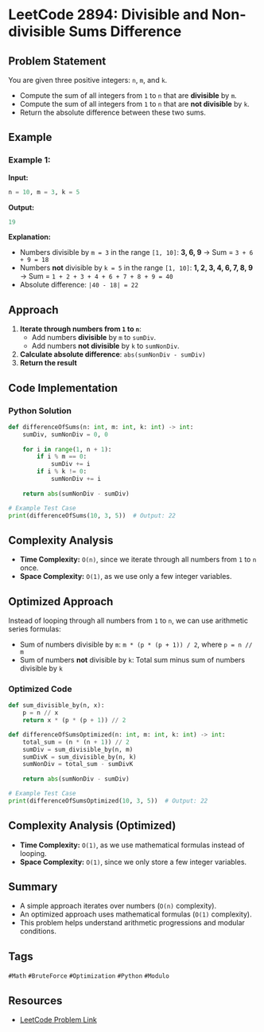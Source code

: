 # LeetCode 2894: Divisible and Non-divisible Sums Difference

## Problem Statement
You are given three positive integers: `n`, `m`, and `k`.
- Compute the sum of all integers from `1` to `n` that are **divisible** by `m`.
- Compute the sum of all integers from `1` to `n` that are **not divisible** by `k`.
- Return the absolute difference between these two sums.

## Example
### Example 1:
**Input:**
```python
n = 10, m = 3, k = 5
```
**Output:**
```python
19
```
**Explanation:**
- Numbers divisible by `m = 3` in the range `[1, 10]`: **3, 6, 9** → Sum = `3 + 6 + 9 = 18`
- Numbers **not** divisible by `k = 5` in the range `[1, 10]`: **1, 2, 3, 4, 6, 7, 8, 9** → Sum = `1 + 2 + 3 + 4 + 6 + 7 + 8 + 9 = 40`
- Absolute difference: `|40 - 18| = 22`

## Approach
1. **Iterate through numbers from `1` to `n`**:
   - Add numbers **divisible** by `m` to `sumDiv`.
   - Add numbers **not divisible** by `k` to `sumNonDiv`.
2. **Calculate absolute difference**: `abs(sumNonDiv - sumDiv)`
3. **Return the result**

## Code Implementation
### Python Solution
```python
def differenceOfSums(n: int, m: int, k: int) -> int:
    sumDiv, sumNonDiv = 0, 0
    
    for i in range(1, n + 1):
        if i % m == 0:
            sumDiv += i
        if i % k != 0:
            sumNonDiv += i
    
    return abs(sumNonDiv - sumDiv)

# Example Test Case
print(differenceOfSums(10, 3, 5))  # Output: 22
```

## Complexity Analysis
- **Time Complexity:** `O(n)`, since we iterate through all numbers from `1` to `n` once.
- **Space Complexity:** `O(1)`, as we use only a few integer variables.

## Optimized Approach
Instead of looping through all numbers from `1` to `n`, we can use arithmetic series formulas:
- Sum of numbers divisible by `m`: `m * (p * (p + 1)) / 2`, where `p = n // m`
- Sum of numbers **not** divisible by `k`: Total sum minus sum of numbers divisible by `k`

### Optimized Code
```python
def sum_divisible_by(n, x):
    p = n // x
    return x * (p * (p + 1)) // 2

def differenceOfSumsOptimized(n: int, m: int, k: int) -> int:
    total_sum = (n * (n + 1)) // 2
    sumDiv = sum_divisible_by(n, m)
    sumDivK = sum_divisible_by(n, k)
    sumNonDiv = total_sum - sumDivK
    
    return abs(sumNonDiv - sumDiv)

# Example Test Case
print(differenceOfSumsOptimized(10, 3, 5))  # Output: 22
```

## Complexity Analysis (Optimized)
- **Time Complexity:** `O(1)`, as we use mathematical formulas instead of looping.
- **Space Complexity:** `O(1)`, since we only store a few integer variables.

## Summary
- A simple approach iterates over numbers (`O(n)` complexity).
- An optimized approach uses mathematical formulas (`O(1)` complexity).
- This problem helps understand arithmetic progressions and modular conditions.

## Tags
`#Math` `#BruteForce` `#Optimization` `#Python` `#Modulo`

## Resources
- [LeetCode Problem Link](https://leetcode.com/problems/divisible-and-non-divisible-sums-difference/)


